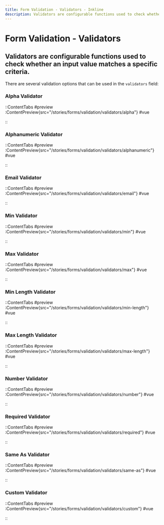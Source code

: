 ```yaml
---
title: Form Validation - Validators - Inkline
description: Validators are configurable functions used to check whether an input value matches a specific criteria.
---
```


# Form Validation - Validators
## Validators are configurable functions used to check whether an input value matches a specific criteria.

There are several validation options that can be used in the `validators` field:


### Alpha Validator

::ContentTabs
#preview
:ContentPreview{src="/stories/forms/validation/validators/alpha"}
#vue
<!-- Autodocs{src="@inkline/inkline/stories/forms/validation/validators/alpha.vue" lang="vue"} -->
::


### Alphanumeric Validator

::ContentTabs
#preview
:ContentPreview{src="/stories/forms/validation/validators/alphanumeric"}
#vue
<!-- Autodocs{src="@inkline/inkline/stories/forms/validation/validators/alphanumeric.vue" lang="vue"} -->
::


### Email Validator

::ContentTabs
#preview
:ContentPreview{src="/stories/forms/validation/validators/email"}
#vue
<!-- Autodocs{src="@inkline/inkline/stories/forms/validation/validators/email.vue" lang="vue"} -->
::


### Min Validator

::ContentTabs
#preview
:ContentPreview{src="/stories/forms/validation/validators/min"}
#vue
<!-- Autodocs{src="@inkline/inkline/stories/forms/validation/validators/min.vue" lang="vue"} -->
::


### Max Validator

::ContentTabs
#preview
:ContentPreview{src="/stories/forms/validation/validators/max"}
#vue
<!-- Autodocs{src="@inkline/inkline/stories/forms/validation/validators/max.vue" lang="vue"} -->
::


### Min Length Validator

::ContentTabs
#preview
:ContentPreview{src="/stories/forms/validation/validators/min-length"}
#vue
<!-- Autodocs{src="@inkline/inkline/stories/forms/validation/validators/min-length.vue" lang="vue"} -->
::


### Max Length Validator

::ContentTabs
#preview
:ContentPreview{src="/stories/forms/validation/validators/max-length"}
#vue
<!-- Autodocs{src="@inkline/inkline/stories/forms/validation/validators/max-length.vue" lang="vue"} -->
::


### Number Validator

::ContentTabs
#preview
:ContentPreview{src="/stories/forms/validation/validators/number"}
#vue
<!-- Autodocs{src="@inkline/inkline/stories/forms/validation/validators/number.vue" lang="vue"} -->
::


### Required Validator

::ContentTabs
#preview
:ContentPreview{src="/stories/forms/validation/validators/required"}
#vue
<!-- Autodocs{src="@inkline/inkline/stories/forms/validation/validators/required.vue" lang="vue"} -->
::


### Same As Validator

::ContentTabs
#preview
:ContentPreview{src="/stories/forms/validation/validators/same-as"}
#vue
<!-- Autodocs{src="@inkline/inkline/stories/forms/validation/validators/same-as.vue" lang="vue"} -->
::


### Custom Validator

::ContentTabs
#preview
:ContentPreview{src="/stories/forms/validation/validators/custom"}
#vue
<!-- Autodocs{src="@inkline/inkline/stories/forms/validation/validators/custom.vue" lang="vue"} -->
::

